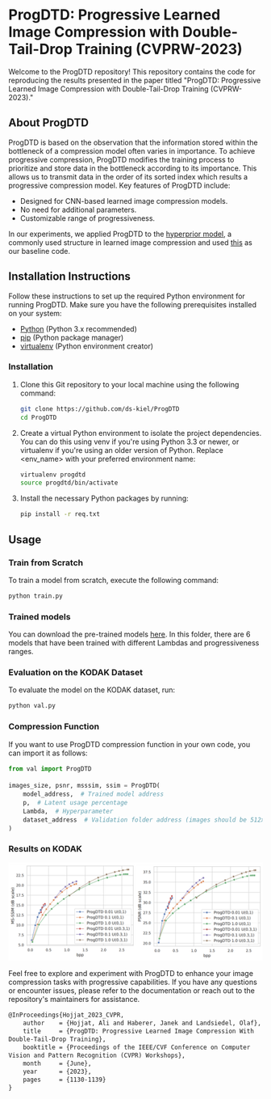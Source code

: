 
# ProgDTD: Progressive Learned Image Compression with Double-Tail-Drop Training (CVPRW-2023)

Welcome to the ProgDTD repository! This repository contains the code for reproducing the results presented in the paper titled "ProgDTD: Progressive Learned Image Compression with Double-Tail-Drop Training (CVPRW-2023)."

## About ProgDTD

ProgDTD is based on the observation that the information stored within the bottleneck of a compression model often varies in importance. To achieve progressive compression, ProgDTD modifies the training process to prioritize and store data in the bottleneck according to its importance. This allows us to transmit data in the order of its sorted index which results a progressive compression model. Key features of ProgDTD include:

- Designed for CNN-based learned image compression models.
- No need for additional parameters.
- Customizable range of progressiveness.

In our experiments, we applied ProgDTD to the [hyperprior model](https://arxiv.org/abs/1802.01436), a commonly used structure in learned image compression and used [this](https://github.com/facebookresearch/NeuralCompression) as our baseline code.

## Installation Instructions

Follow these instructions to set up the required Python environment for running ProgDTD. Make sure you have the following prerequisites installed on your system:

- [Python](https://www.python.org/downloads/) (Python 3.x recommended)
- [pip](https://pip.pypa.io/en/stable/installation/) (Python package manager)
- [virtualenv](https://virtualenv.pypa.io/en/latest/installation.html) (Python environment creator)
### Installation

1. Clone this Git repository to your local machine using the following command:

   ```bash
   git clone https://github.com/ds-kiel/ProgDTD
   cd ProgDTD
   ```
2. Create a virtual Python environment to isolate the project dependencies. You can do this using venv if you're using Python 3.3 or newer, or virtualenv if you're using an older version of Python. Replace <env_name> with your preferred environment name:

    ```bash
    virtualenv progdtd
    source progdtd/bin/activate
    ``` 
3. Install the necessary Python packages by running:

   ```bash
   pip install -r req.txt
   ```


## Usage

### Train from Scratch

To train a model from scratch, execute the following command:

```bash
python train.py
```

### Trained models
You can download the pre-trained models [here](https://drive.google.com/drive/folders/1tO9yAohVi4uqEXcKLa9iyVKTHA1A2ztq?usp=sharing). In this folder, there are 6 models that have been trained with different Lambdas and progressiveness ranges.

### Evaluation on the KODAK Dataset

To evaluate the model on the KODAK dataset, run:

```bash
python val.py
```

### Compression Function

If you want to use ProgDTD compression function in your own code, you can import it as follows:

```python
from val import ProgDTD

images_size, psnr, msssim, ssim = ProgDTD(
    model_address,  # Trained model address
    p,  # Latent usage percentage
    Lambda,  # Hyperparameter
    dataset_address  # Validation folder address (images should be 512x512)
)
```

### Results on KODAK

![](results.png)


Feel free to explore and experiment with ProgDTD to enhance your image compression tasks with progressive capabilities. If you have any questions or encounter issues, please refer to the documentation or reach out to the repository's maintainers for assistance.


```
@InProceedings{Hojjat_2023_CVPR,
    author    = {Hojjat, Ali and Haberer, Janek and Landsiedel, Olaf},
    title     = {ProgDTD: Progressive Learned Image Compression With Double-Tail-Drop Training},
    booktitle = {Proceedings of the IEEE/CVF Conference on Computer Vision and Pattern Recognition (CVPR) Workshops},
    month     = {June},
    year      = {2023},
    pages     = {1130-1139}
}
```